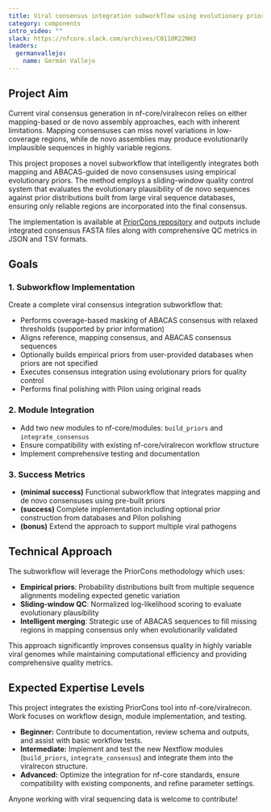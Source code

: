```yaml
---
title: Viral consensus integration subworkflow using evolutionary priors
category: components
intro_video: ""
slack: https://nfcore.slack.com/archives/C0110R22NH3
leaders:
  germanvallejo:
    name: Germán Vallejo
---
```


## Project Aim

Current viral consensus generation in nf-core/viralrecon relies on either mapping-based or de novo assembly approaches, each with inherent limitations. Mapping consensuses can miss novel variations in low-coverage regions, while de novo assemblies may produce evolutionarily implausible sequences in highly variable regions.

This project proposes a novel subworkflow that intelligently integrates both mapping and ABACAS-guided de novo consensuses using empirical evolutionary priors. The method employs a sliding-window quality control system that evaluates the evolutionary plausibility of de novo sequences against prior distributions built from large viral sequence databases, ensuring only reliable regions are incorporated into the final consensus.

The implementation is available at [PriorCons repository](https://github.com/GERMAN00VP/PriorCons) and outputs include integrated consensus FASTA files along with comprehensive QC metrics in JSON and TSV formats.

## Goals

### 1. **Subworkflow Implementation**
Create a complete viral consensus integration subworkflow that:
- Performs coverage-based masking of ABACAS consensus with relaxed thresholds (supported by prior information)
- Aligns reference, mapping consensus, and ABACAS consensus sequences
- Optionally builds empirical priors from user-provided databases when priors are not specified
- Executes consensus integration using evolutionary priors for quality control
- Performs final polishing with Pilon using original reads

### 2. **Module Integration**
- Add two new modules to nf-core/modules: `build_priors` and `integrate_consensus`
- Ensure compatibility with existing nf-core/viralrecon workflow structure
- Implement comprehensive testing and documentation

### 3. **Success Metrics**
- **(minimal success)** Functional subworkflow that integrates mapping and de novo consensuses using pre-built priors
- **(success)** Complete implementation including optional prior construction from databases and Pilon polishing
- **(bonus)** Extend the approach to support multiple viral pathogens 

## Technical Approach

The subworkflow will leverage the PriorCons methodology which uses:
- **Empirical priors**: Probability distributions built from multiple sequence alignments modeling expected genetic variation
- **Sliding-window QC**: Normalized log-likelihood scoring to evaluate evolutionary plausibility
- **Intelligent merging**: Strategic use of ABACAS sequences to fill missing regions in mapping consensus only when evolutionarily validated

This approach significantly improves consensus quality in highly variable viral genomes while maintaining computational efficiency and providing comprehensive quality metrics.

## Expected Expertise Levels

This project integrates the existing PriorCons tool into nf-core/viralrecon. Work focuses on workflow design, module implementation, and testing.

- **Beginner:** Contribute to documentation, review schema and outputs, and assist with basic workflow tests.  
- **Intermediate:** Implement and test the new Nextflow modules (`build_priors`, `integrate_consensus`) and integrate them into the viralrecon structure.  
- **Advanced:** Optimize the integration for nf-core standards, ensure compatibility with existing components, and refine parameter settings.


Anyone working with viral sequencing data is welcome to contribute!
